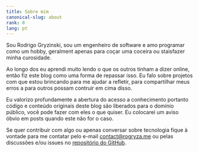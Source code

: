 ```yaml
---
title: Sobre mim
canonical-slug: about
rank: 0
lang: pt
---
```


Sou Rodrigo Gryzinski, sou um engenheiro de software e amo programar como um hobby, geralment
apenas para coçar uma coceira ou staisfazer minha curosidade.

Ao longo dos eu aprendi muito lendo o que os outros tinham a dizer online, então fiz este blog
como uma forma de repassar isso. Eu falo sobre projetos com que estou brincando para me ajudar a
refletir, para compartilhar meus erros a para outros possam contruir em cima disso.

Eu valorizo profundamente a abertura do acesso a conhecimento portanto código e conteúdo originais
deste blog são liberados para o domínio público, você pode fazer com eles o que quiser. Eu colocarei
um aviso óbvio em posts quando este não for o caso.

Se quer contribuir com algo ou apenas conversar sobre tecnologia fique à vontade para me
contatar pelo e-mail [contact@rogryza.me] ou pelas discussões e/ou issues no
[repositório do GitHub].

[contact@rogryza.me]: mailto:contact@rogryza.me
[repositório do GitHub]: https://github.com/RoGryza/blog
